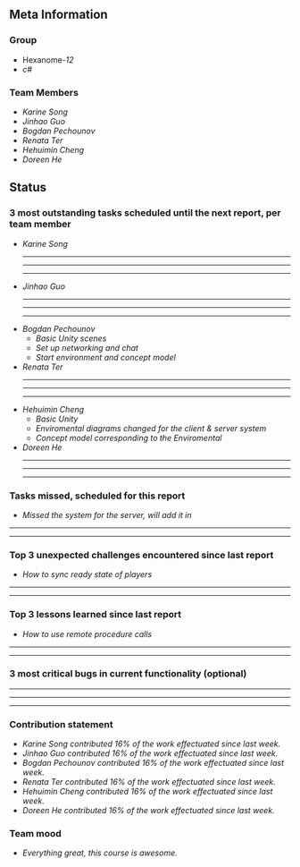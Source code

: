 ## Meta Information

### Group

 * Hexanome-*12*
 * *c#*

### Team Members

 * *Karine Song*
 * *Jinhao Guo*
 * *Bogdan Pechounov*
 * *Renata Ter*
 * *Hehuimin Cheng*
 * *Doreen He*

## Status

### 3 most outstanding tasks scheduled until the next report, per team member

 * *Karine Song*
   * **
   * **
   * **
 * *Jinhao Guo*
   * **
   * **
   * **
 * *Bogdan Pechounov*
   * *Basic Unity scenes*
   * *Set up networking and chat*
   * *Start environment and concept model*
 * *Renata Ter*
   * **
   * **
   * **
 * *Hehuimin Cheng*
   * *Basic Unity*
   * *Enviromental diagrams changed for the client & server system*
   * *Concept model corresponding to the Enviromental*
 * *Doreen He*
   * **
   * **
   * **

### Tasks missed, scheduled for this report

 * *Missed the system for the server, will add it in*
 * **
 * **

### Top 3 unexpected challenges encountered since last report

  * *How to sync ready state of players*
  * **
  * **

### Top 3 lessons learned since last report

 * *How to use remote procedure calls*
 * **
 * **

### 3 most critical bugs in current functionality (optional)

 * * *
 * **
 * **

### Contribution statement

 * *Karine Song contributed 16% of the work effectuated since last week.*
 * *Jinhao Guo contributed 16% of the work effectuated since last week.*
 * *Bogdan Pechounov contributed 16% of the work effectuated since last week.*
 * *Renata Ter contributed 16% of the work effectuated since last week.*
 * *Hehuimin Cheng contributed 16% of the work effectuated since last week.*
 * *Doreen He contributed 16% of the work effectuated since last week.*

### Team mood

 * *Everything great, this course is awesome.*
